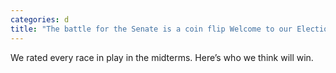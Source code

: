 ```yaml
---
categories: d
title: "The battle for the Senate is a coin flip Welcome to our Election Forecast"
---
```

We rated every race in play in the midterms. Here’s who we think will win.